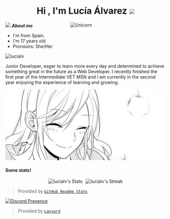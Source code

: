 <h1 align="center"><b>Hi , I'm Lucía Álvarez </b><img src="https://media.giphy.com/media/hvRJCLFzcasrR4ia7z/giphy.gif" width="35"></h1>
<!--  -->
<img align="right" width=300px alt="Unicorn" src="https://c.tenor.com/GN73MKBawZYAAAAi/busy-cute.gif" />

<img src="https://media.giphy.com/media/ObNTw8Uzwy6KQ/giphy.gif" width="30px">&nbsp;***About me***

- I'm from Spain.
- I'm 17 years old
- Pronouns: She/Her

<img src="https://komarev.com/ghpvc/?username=lucialv" alt="lucialv" />


Junior Developer, eager to learn more every day and determined to achieve something great in the future as a Web Developer.
I recently finished the first year of the Intermediate VET MSN and I am currently in the second year enjoying the experience of learning and growing.

![image](mdimg.png)

#### Some stats!
<div style="display: flex; flex-wrap: wrap; gap: 10px; justify-content: center;">

  <img src="https://github-readme-stats.vercel.app/api?username=lucialv&theme=dracula&show_icons=true&hide_border=true&count_private=true" alt="lucialv's Stats" />

  <img src="https://github-readme-streak-stats.herokuapp.com/?user=lucialv&theme=dracula&hide_border=true" alt="lucialv's Streak" />

</div>

> Provided by [`GitHub Readme Stats`]

[`GitHub Readme Stats`]: https://github.com/anuraghazra/github-readme-stats

[![Discord Presence](https://lanyard.cnrad.dev/api/300969054649450496)](https://discord.com/users/300969054649450496)

> Provided by [`Lanyard`]

[`Lanyard`]: https://github.com/Phineas/lanyard
